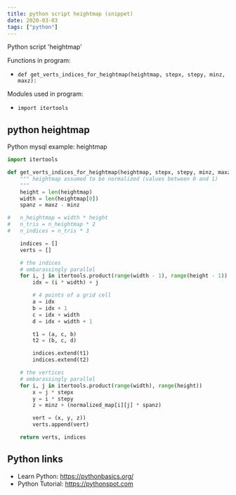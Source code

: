 ```yaml
---
title: python script heightmap (snippet)
date: 2020-03-03
tags: ["python"]
---
```

Python script 'heightmap'

Functions in program: 
* `def get_verts_indices_for_heightmap(heightmap, stepx, stepy, minz, maxz):`

Modules used in program: 
* `import itertools`

## python heightmap

Python mysql example: heightmap

```python
import itertools

def get_verts_indices_for_heightmap(heightmap, stepx, stepy, minz, maxz):
	""" heightmap assumed to be normalized (values between 0 and 1)
	"""
	height = len(heightmap)
	width = len(heightmap[0])
	spanz = maxz - minz

#	n_heightmap = width * height
#	n_tris = n_heightmap * 2
#	n_indices = n_tris * 3

	indices = []
	verts = []

	# the indices
	# embarassingly parallel
	for i, j in itertools.product(range(width - 1), range(height - 1))
		idx = (i * width) + j

		# 4 points of a grid cell
		a = idx
		b = idx + 1
		c = idx + width
		d = idx + width + 1

		t1 = (a, c, b)
		t2 = (b, c, d)

		indices.extend(t1)
		indices.extend(t2)

	# the vertices
	# embarassingly parallel
	for i, j in itertools.product(range(width), range(height))
		x = j * stepx
		y = i * stepy
		z = minz + (normalized_map[i][j] * spanz)

		vert = (x, y, z))
		verts.append(vert)

	return verts, indices


```

## Python links

- Learn Python: https://pythonbasics.org/
- Python Tutorial: https://pythonspot.com
